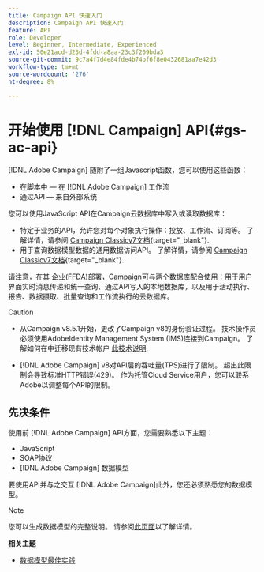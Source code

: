 ```yaml
---
title: Campaign API 快速入门
description: Campaign API 快速入门
feature: API
role: Developer
level: Beginner, Intermediate, Experienced
exl-id: 50e21acd-d23d-4fdd-a8aa-23c3f209bda3
source-git-commit: 9c7a4f7d4e84fde4b74bf6f8e0432681aa7e42d3
workflow-type: tm+mt
source-wordcount: '276'
ht-degree: 8%

---
```


# 开始使用 [!DNL Campaign] API{#gs-ac-api}

[!DNL Adobe Campaign] 随附了一组Javascript函数，您可以使用这些函数：

* 在脚本中 — 在 [!DNL Adobe Campaign] 工作流
* 通过API — 来自外部系统

您可以使用JavaScript API在Campaign云数据库中写入或读取数据库：

* 特定于业务的API，允许您对每个对象执行操作：投放、工作流、订阅等。 了解详情，请参阅 [Campaign Classicv7文档](https://experienceleague.adobe.com/docs/campaign-classic/using/configuring-campaign-classic/api/business-oriented-apis.html){target="_blank"}.
* 用于查询数据模型数据的通用数据访问API。 了解详情，请参阅 [Campaign Classicv7文档](https://experienceleague.adobe.com/docs/campaign-classic/using/configuring-campaign-classic/api/data-oriented-apis.html){target="_blank"}.

请注意，在其 [企业(FFDA)部署](../architecture/enterprise-deployment.md)，Campaign可与两个数据库配合使用：用于用户界面实时消息传递和统一查询、通过API写入的本地数据库，以及用于活动执行、报告、数据摄取、批量查询和工作流执行的云数据库。

>[!CAUTION]
>
>* 从Campaign v8.5.1开始，更改了Campaign v8的身份验证过程。 技术操作员必须使用AdobeIdentity Management System (IMS)连接到Campaign。 了解如何在中迁移现有技术帐户 [此技术说明](../../technotes/upgrades/ims-migration.md).
>
>* [!DNL Adobe Campaign] v8对API层的吞吐量(TPS)进行了限制。 超出此限制会导致标准HTTP错误(429)。 作为托管Cloud Service用户，您可以联系Adobe以调整每个API的限制。
> 

## 先决条件

使用前 [!DNL Adobe Campaign] API方面，您需要熟悉以下主题：

* JavaScript
* SOAP协议
* [!DNL Adobe Campaign] 数据模型

要使用API并与之交互 [!DNL Adobe Campaign]此外，您还必须熟悉您的数据模型。

>[!NOTE]
>您可以生成数据模型的完整说明。 请参阅[此页面](datamodel.md)以了解详情。


**相关主题**

* [数据模型最佳实践](datamodel-best-practices.md)
